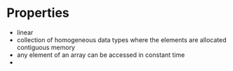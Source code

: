 # Properties

- linear
- collection of homogeneous data types where the elements are allocated contiguous memory
- any element of an array can be accessed in constant time
- 